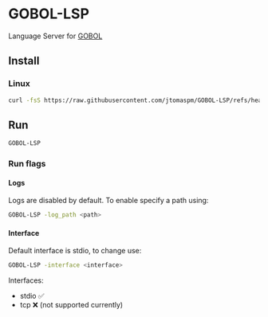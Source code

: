 # GOBOL-LSP

Language Server for [GOBOL](https://github.com/jtomaspm/GOBOL)

## Install 

### Linux
```bash
curl -fsS https://raw.githubusercontent.com/jtomaspm/GOBOL-LSP/refs/heads/main/scripts/install.sh | sh
```

## Run

```bash
GOBOL-LSP
```

### Run flags

#### Logs

Logs are disabled by default. To enable specify a path using:
```bash
GOBOL-LSP -log_path <path>
```

#### Interface

Default interface is stdio, to change use:
```bash
GOBOL-LSP -interface <interface>
```

Interfaces:
 - stdio ✅
 - tcp   ❌ (not supported currently)